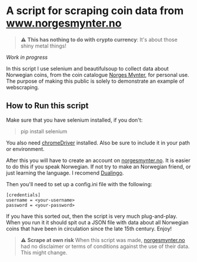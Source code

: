 # A script for scraping coin data from www.norgesmynter.no

> :warning: **This has nothing to do with crypto currency**: It's about those shiny metal things!

_Work in progress_

In this script I use selenium and beautifulsoup to collect data about Norwegian coins, from the coin catalogue [Norges Mynter](https://norgesmynter.no/), for personal use. 
The purpose of making this public is solely to demonstrate an example of webscraping. 

## How to Run this script

Make sure that you have selenium installed, if you don't:

> pip install selenium

You also need [chromeDriver](https://chromedriver.chromium.org/) installed. Also be sure to include it in your path or environment.

After this you will have to create an account on [norgesmynter.no](https://norgesmynter.no/). It is easier to do this if you speak Norwegian. If not try to make an Norwegian friend, or just learning the language. I recomend [Dualingo](https://www.duolingo.com/).

Then you'll need to set up a config.ini file with the following:


```
[credentials]
username = <your-username>
password = <your-password>
```

If you have this sorted out, then the script is very much plug-and-play. When you run it it should spit out a JSON file with data about all Norwegian coins
that have been in circulation since the late 15th century. Enjoy!

> :warning: **Scrape at own risk** When this script was made, [norgesmynter.no](https://norgesmynter.no/) had no disclaimer or terms of conditions against the use of their data. This might change.
